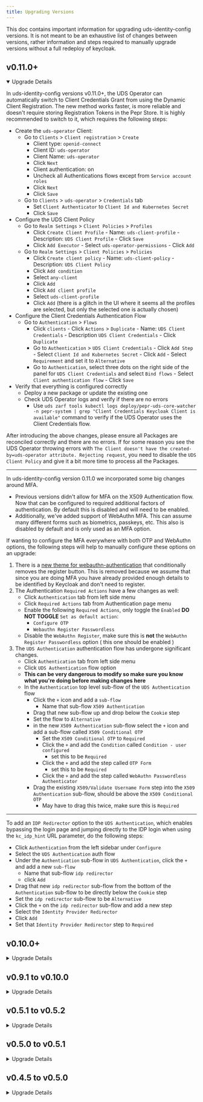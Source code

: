 ```yaml
---
title: Upgrading Versions
---
```


This doc contains important information for upgrading uds-identity-config versions. It is not meant to be an exhaustive list of changes between versions, rather information and steps required to manually upgrade versions without a full redeploy of keycloak.

## v0.11.0+

<details open>
<summary>Upgrade Details</summary>

In uds-identity-config versions v0.11.0+, the UDS Operator can automatically switch to Client Credentials Grant from using the Dynamic Client Registration. The new method works faster, is more reliable and doesn't require storing Registration Tokens in the Pepr Store. It is highly recommended to switch to it, which requires the following steps:
   - Create the `uds-operator` Client:
      - Go to `Clients` > `Client registration` > `Create`
         - Client type: `openid-connect`
         - Client ID: `uds-operator`
         - Client Name: `uds-operator`
         - Click `Next`
         - Client authentication: on
         - Uncheck all Authentications flows except from `Service account roles`
         - Click `Next`
         - Click `Save`
      - Go to `Clients` > `uds-operator` > `Credentials` tab
         - Set `Client Authenticator` to `Client Id and Kubernetes Secret`
         - Click `Save`
   - Configure the UDS Client Policy
      - Go to `Realm Settings` > `Client Policies` > `Profiles`
         - Click `Create Client Profile`
               - Name: `uds-client-profile`
               - Description: `UDS Client Profile`
               - Click `Save`
         - Click `Add Executor`
               - Select `uds-operator-permissions`
               - Click `Add`
      - Go to `Realm Settings` > `Client Policies` > `Policies`
         - Click `Create client policy`
               - Name: `uds-client-policy`
               - Description: `UDS Client Policy`
         - Click `Add condition`
         - Select `any-client`
         - Click `Add`
         - Click `Add client profile`
         - Select `uds-client-profile`
         - Click `Add` (there is a glitch in the UI where it seems all the profiles are selected, but only the selected one is actually chosen)
   - Configure the Client Credentials Authentication Flow
      - Go to `Authentication` > `Flows`
         - Click `clients`
               - Click `Actions` > `Duplicate`
                  - Name: `UDS Client Credentials`
                  - Description `UDS Client Credentials`
                  - Click `Duplicate`
         - Go to `Authentication` > `UDS Client Credentials`
               - Click `Add Step`
                  - Select `Client Id and Kubernetes Secret`
                  - Click `Add`
               - Select `Requirement` and set it to `Alternative`
         - Go to `Authentication`, select three dots on the right side of the panel for `UDS Client Credentials` and select `Bind flows`
               - Select `Client authentication flow`
               - Click `Save`
   - Verify that everything is configured correctly
      - Deploy a new package or update the existing one
      - Check UDS Operator logs and verify if there are no errors
         - Use `uds zarf tools kubectl logs deploy/pepr-uds-core-watcher -n pepr-system | grep "Client Credentials Keycloak Client is available"` command to verify if the UDS Operator uses the Client Credentials flow.

After introducing the above changes, please ensure all Packages are reconciled correctly and there are no errors. If for some reason you see the UDS Operator throwing errors with `The Client doesn't have the created-by=uds-operator attribute. Rejecting request`, you need to disable the `UDS Client Policy` and give it a bit more time to process all the Packages.

---

In uds-identity-config version 0.11.0 we incorporated some big changes around MFA.
- Previous versions didn't allow for MFA on the X509 Authentication flow. Now that can be configured to required additional factors of authentication. By default this is disabled and will need to be enabled.
- Additionally, we've added support of WebAuthn MFA. This can assume many different forms such as biometrics, passkeys, etc. This also is disabled by default and is only used as an MFA option.

If wanting to configure the MFA everywhere with both OTP and WebAuthn options, the following steps will help to manually configure these options on an upgrade:
1. There is a [new theme for webauthn-authentication](https://github.com/defenseunicorns/uds-identity-config/blob/main/src/theme/login/webauthn-authenticate.ftl) that conditionally removes the register button. This is removed because we assume that since you are doing MFA you have already provided enough details to be identified by Keycloak and don't need to register.
2. The Authentication `Required Actions` have a few changes as well:
   - Click `Authentication` tab from left side menu
   - Click `Required Actions` tab from Authentication page menu
   - Enable the following `Required Actions`, only toggle the `Enabled` **DO NOT TOGGLE** `Set as default action`:
      - `Configure OTP`
      - `Webauthn Register Passwordless`
   - Disable the `WebAuthn Register`, make sure this is **not** the `WebAuthn Register Passwordless` option ( this one should be enabled )
3. The `UDS Authentication` authentication flow has undergone significant changes.
   - Click `Authentication` tab from left side menu
   - Click `UDS Authentication` flow option
   - **This can be very dangerous to modify so make sure you know what you're doing before making changes here**
   - In the `Authentication` top level sub-flow of the `UDS Authentication` flow
      - Click the `+` icon and add a `sub-flow`
         - Name that sub-flow `X509 Authentication`
      - Drag that new sub-flow up and drop below the `Cookie` step
      - Set the flow to `Alternative`
      - in the new `X509 Authentication` sub-flow select the `+` icon and add a sub-flow called `X509 Conditional OTP`
         - Set the `X509 Conditional OTP` to `Required`
         - Click the `+` and add the `Condition` called `Condition - user configured`
            - set this to be `Required`
         - Click the `+` and add the step called `OTP Form`
            - set this to be `Required`
         - Click the `+` and add the step called `WebAuthn Passwordless Authenticator`
      - Drag the existing `X509/Validate Username Form` step into the `X509 Authentication` sub-flow, should be above the `X509 Conditional OTP`
         - May have to drag this twice, make sure this is `Required`

---

To add an `IDP Redirector` option to the `UDS Authentication`, which enables bypassing the login page and jumping directly to the IDP login when using the `kc_idp_hint` URL parameter, do the following steps:
- Click `Authentication` from the left sidebar under `Configure`
- Select the `UDS Authentication` auth flow
- Under the `Authentication` sub-flow in `UDS Authentication`, click the `+` and add a new `sub-flow`
   - Name that sub-flow `idp redirector`
   - click `Add`
- Drag that new `idp redirector` sub-flow from the bottom of the `Authentication` sub-flow to be directly below the `Cookie` step
- Set the `idp redirector` sub-flow to be `Alternative`
- Click the `+` on the `idp redirector` sub-flow and add a new step
- Select the `Identity Provider Redirector`
- Click `Add`
- Set that `Identity Provider Redirector` step to `Required`

</details>

## v0.10.0+

<details>
<summary>Upgrade Details</summary>

In uds-identity-config versions 0.10.0+, the version of Keycloak was upgraded to Keycloak 26.1.0. In this release of Keycloak an unmentioned breaking change that added case sensitivity to the Client SAML Mappers. This resulted in breaking SAML Auth flows due to users IDP data not being correctly mapped into applications ( ex. Sonarqube, Gitlab, etc ). Manual steps to fix this issue:
   - Click `Client scopes`
   - For each of the following mappers:
      - `mapper-saml-email-email`
      - `mapper-saml-firstname-first_name`
      - `mapper-saml-lastname-last_name`
      - `mapper-saml-username-login`
      - `mapper-saml-username-name`
   - Select the mapper, should now be on the `Client scope details` page
   - Select the `Mappers` tab
   - Select the available mapper
   - Manually change the `Property` field dropdown to match the designated mapper property
      - `mapper-saml-email-email` had a value of `Email`, that needs to be changed to select the `email` option from the drop down.
      - `mapper-saml-firstname-first_name` had a value of `FirstName`, that needs to be changed to select the `firstName` option from the drop down.
      - `mapper-saml-lastname-last_name` had a value of `LastName`, that needs to be changed to select the `lastName` option from the drop down.
      - `mapper-saml-username-login` had a value of `Username`, that needs to be changed to select the `username` option from the drop down.
      - `mapper-saml-username-name` had a value of `Username`, that needs to be changed to select the `username` option from the drop down.
   - Make sure and click `Save` after updating the property field
</details>

## v0.9.1 to v0.10.0

<details>
<summary>Upgrade Details</summary>

* For running Istio with Ambient Mesh, it is required to add two new entries to the trusted hosts list: `*.pepr-uds-core-watcher.pepr-system.svc.cluster.local` and `*.keycloak.svc.cluster.local`. This is done automatically for new deployments but when upgrading it is required to perform these extra steps:
  - Click `Clients` > `Client registration` > `Client details`
  - Add `*.pepr-uds-core-watcher.pepr-system.svc.cluster.local` and `*.keycloak.svc.cluster.local` to the `Trusted Hosts` list
  - Click `Save`
* Keycloak 26.1.1 introduces a new option to force re-login after resetting credentials ([Keycloak Release Notes](https://www.keycloak.org/docs/latest/release_notes/index.html#new-option-in-send-reset-email-to-force-a-login-after-reset-credentials)). This option has been enabled for new deployments but the existing ones, it needs to be turned on manually:
    - Click `Authentication` > `UDS Reset Credentials` and find `Send Reset Email` Step of the Authentication Flow.
    - Click `Settings`, enter a new alias name, for example `reset-credentials-email` and turn the `Force login after reset` option on.
    - Click `Save`
</details>

## v0.5.1 to v0.5.2

<details>
<summary>Upgrade Details</summary>

* An custom Keycloak event logger that replaces the default event logger is [included in this release](https://github.com/defenseunicorns/uds-identity-config/blob/v0.5.2/src/realm.json#L1669), if you wish to enable manually as part of an upgrade do the following (in the `Unicorn Delivery Service` realm):
  - Click on the `Realm Settings` > `Events` and add `jsonlog-event-listener`.
  - Remove the built in `jboss-logging` event listener.
  - Click `Save`
* The custom registration event listener was [renamed](https://github.com/defenseunicorns/uds-identity-config/blob/v0.5.2/src/realm.json#L1670) from `custom-registration-listener` to `registration-event-listener`. To manually update this event listener (in the `Unicorn Delivery Service` realm):
  - Click on the `Realm Settings` > `Events` and add `registration-event-listener`.
  - Remove `custom-registration-listener`.
  - Click `Save`
* An additional scope (`bare-groups`) was included in the uds [realm.json](https://github.com/defenseunicorns/uds-identity-config/blob/v0.5.2/src/realm.json#L1608-L1636). To add this scope manually do the following (in the `Unicorn Delivery Service` realm):
   - Click on `Client Scopes` > `Create client scope`.
   - Name the scope `bare-groups`, and configure it  to be
      - Type: `Optional`
      - Include in token scope: `On`
   - Click `Save`
   - Click `Mappers` > `Create a new mapper`
   - Select `Custom Group Path Mapper` and name it `bare groups`
   - To enable this scope to be added as a `defaultClientScope` for your clients, navigate to the top level `Clients` > `Client registration` tab.
      - Click `Allowed Client Scopes`
      - Add `bare-groups` to the list of `Allowed Client Scopes`
      - Click `Save`
</details>

## v0.5.0 to v0.5.1

<details>
<summary>Upgrade Details</summary>

This version upgrade utilizes built in Keycloak functionality for User Managed Attributes.

:::note
User managed attributes are only available in Keycloak 24+
:::

If upgrading without a full redeploy of keycloak the following changes will be needed:
1. The `realm.json` will need to be updated to contain the correct User Managed Attributes definition, [User Managed Attributes Configuration](https://github.com/defenseunicorns/uds-identity-config/blob/v0.5.1/src/realm.json#L1884-L1895). The following steps can be used to do this with clickops:
   1. In `Realm Settings` tab and on the `General` page
      1. toggle off `User-managed access`
      2. `Unmanaged Attributes` set to `Only administrators can write`
   2. On `User profile` page
      1. select the `JSON Editor` tab
      2. Copy and Paste the value of [the User Attribute Definition from the realm.json](https://github.com/defenseunicorns/uds-identity-config/blob/v0.5.1/src/realm.json#L1891)
      3. `Save`
2. Incorporate STIG password rules, in accordance with these two hardening guides:
   * [Elasticsearch 8.0 Application Server](https://github.com/user-attachments/files/16178987/Elasticsearch.8.0.Hardening.Guide.Application.Server.SRG.V3R1.pdf)
   * [Elasticsearch 8.0 Central Log Server](https://github.com/user-attachments/files/16178988/Elasticsearch.8.0.Hardening.Guide.Central.Log.Server.SRG.V2R1.pdf)
   * Changes:
     1. Passwords expire in 60 days
     2. Passwords complexity: 2 special characters, 1 digit, 1 lowercase, 1 uppercase, and 15 character minimum length
     3. IDP session idle timeout is now 10 minutes
     4. Maximum login attempts is now 3
</details>

## v0.4.5 to v0.5.0
<details>
<summary>Upgrade Details</summary>
This version upgrade brings in a new Authentication Flow for group authorization.

If upgrading without a full redeploy of keycloak the following steps will be necessary to create and use group authorization:
1. In keycloak admin portal, in `UDS` realm, navigate to `Authentication` sidebar tab
2. In `Authentication` tab add the `Authorization` flow to `UDS Authentication`, `UDS Registration`, `UDS Reset Credentials`
   1. In each `Authentication` flow
      1. `Add step` -> `UDS Operator Group Authentication Validation`
      * Make sure that the step is at the base level and bottom of the Authentication flow
3. Finally if using `SAML` IDP
   1. In the `Authentication` tab
      1. `Create Flow`
      2. `Name` -> `Authorization`
      3. `Description` -> `UDS Operator Group Authentication Validation`
      4. `Basic Flow`
      5. `Create`
      6. `Add execution`
      7. `Add` the `UDS Operator Group Authentication Validation`
   2. In the `Identity Providers` tab, select the `SAML` Provider
      1. Add the `Authorization` flow to the `Post login flow` in the `Advanced settings` section
</details>
